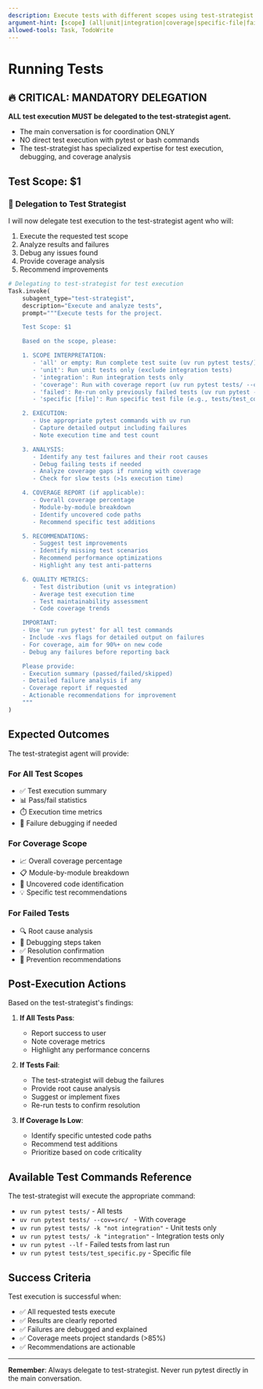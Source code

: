 ```yaml
---
description: Execute tests with different scopes using test-strategist agent
argument-hint: [scope] (all|unit|integration|coverage|specific-file|failed)
allowed-tools: Task, TodoWrite
---
```


# Running Tests

## 🔥 CRITICAL: MANDATORY DELEGATION

**ALL test execution MUST be delegated to the test-strategist agent.**
- The main conversation is for coordination ONLY
- NO direct test execution with pytest or bash commands
- The test-strategist has specialized expertise for test execution, debugging, and coverage analysis

## Test Scope: $1

### 🎯 Delegation to Test Strategist

I will now delegate test execution to the test-strategist agent who will:
1. Execute the requested test scope
2. Analyze results and failures
3. Debug any issues found
4. Provide coverage analysis
5. Recommend improvements

```python
# Delegating to test-strategist for test execution
Task.invoke(
    subagent_type="test-strategist",
    description="Execute and analyze tests",
    prompt="""Execute tests for the project.

    Test Scope: $1

    Based on the scope, please:

    1. SCOPE INTERPRETATION:
       - 'all' or empty: Run complete test suite (uv run pytest tests/)
       - 'unit': Run unit tests only (exclude integration tests)
       - 'integration': Run integration tests only
       - 'coverage': Run with coverage report (uv run pytest tests/ --cov=src/ --cov-report=term-missing)
       - 'failed': Re-run only previously failed tests (uv run pytest --lf)
       - 'specific [file]': Run specific test file (e.g., tests/test_config.py)

    2. EXECUTION:
       - Use appropriate pytest commands with uv run
       - Capture detailed output including failures
       - Note execution time and test count

    3. ANALYSIS:
       - Identify any test failures and their root causes
       - Debug failing tests if needed
       - Analyze coverage gaps if running with coverage
       - Check for slow tests (>1s execution time)

    4. COVERAGE REPORT (if applicable):
       - Overall coverage percentage
       - Module-by-module breakdown
       - Identify uncovered code paths
       - Recommend specific test additions

    5. RECOMMENDATIONS:
       - Suggest test improvements
       - Identify missing test scenarios
       - Recommend performance optimizations
       - Highlight any test anti-patterns

    6. QUALITY METRICS:
       - Test distribution (unit vs integration)
       - Average test execution time
       - Test maintainability assessment
       - Code coverage trends

    IMPORTANT:
    - Use 'uv run pytest' for all test commands
    - Include -xvs flags for detailed output on failures
    - For coverage, aim for 90%+ on new code
    - Debug any failures before reporting back

    Please provide:
    - Execution summary (passed/failed/skipped)
    - Detailed failure analysis if any
    - Coverage report if requested
    - Actionable recommendations for improvement
    """
)
```

## Expected Outcomes

The test-strategist agent will provide:

### For All Test Scopes
- ✅ Test execution summary
- 📊 Pass/fail statistics
- ⏱️ Execution time metrics
- 🐛 Failure debugging if needed

### For Coverage Scope
- 📈 Overall coverage percentage
- 📋 Module-by-module breakdown
- 🎯 Uncovered code identification
- 💡 Specific test recommendations

### For Failed Tests
- 🔍 Root cause analysis
- 🔧 Debugging steps taken
- ✅ Resolution confirmation
- 📝 Prevention recommendations

## Post-Execution Actions

Based on the test-strategist's findings:

1. **If All Tests Pass**:
   - Report success to user
   - Note coverage metrics
   - Highlight any performance concerns

2. **If Tests Fail**:
   - The test-strategist will debug the failures
   - Provide root cause analysis
   - Suggest or implement fixes
   - Re-run tests to confirm resolution

3. **If Coverage Is Low**:
   - Identify specific untested code paths
   - Recommend test additions
   - Prioritize based on code criticality

## Available Test Commands Reference

The test-strategist will execute the appropriate command:
- `uv run pytest tests/` - All tests
- `uv run pytest tests/ --cov=src/ ` - With coverage
- `uv run pytest tests/ -k "not integration"` - Unit tests only
- `uv run pytest tests/ -k "integration"` - Integration tests only
- `uv run pytest --lf` - Failed tests from last run
- `uv run pytest tests/test_specific.py` - Specific file

## Success Criteria

Test execution is successful when:
- ✅ All requested tests execute
- ✅ Results are clearly reported
- ✅ Failures are debugged and explained
- ✅ Coverage meets project standards (>85%)
- ✅ Recommendations are actionable

---
**Remember**: Always delegate to test-strategist. Never run pytest directly in the main conversation.
